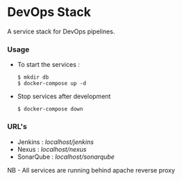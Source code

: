 # DevOps Stack
A service stack for DevOps pipelines. 

### Usage
- To start the services :
    ``` 
    $ mkdir db 
    $ docker-compose up -d 
    ```

- Stop services after development
    ```
    $ docker-compose down
    ```

### URL's

- Jenkins : *localhost/jenkins*
- Nexus : *localhost/nexus*
- SonarQube : *localhost/sonarqube*

NB - All services are running behind apache reverse proxy